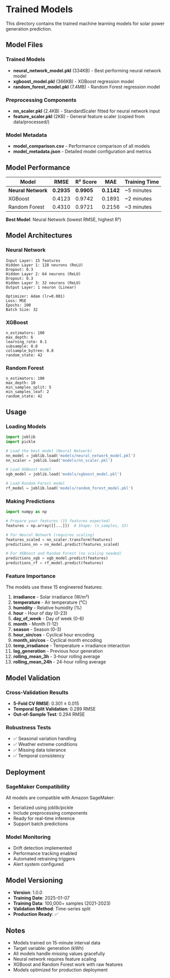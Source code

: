 # Trained Models

This directory contains the trained machine learning models for solar power generation prediction.

## Model Files

### Trained Models
- **neural_network_model.pkl** (334KB) - Best performing neural network model
- **xgboost_model.pkl** (366KB) - XGBoost regression model  
- **random_forest_model.pkl** (7.4MB) - Random Forest regression model

### Preprocessing Components
- **nn_scaler.pkl** (2.4KB) - StandardScaler fitted for neural network input
- **feature_scaler.pkl** (2KB) - General feature scaler (copied from data/processed/)

### Model Metadata
- **model_comparison.csv** - Performance comparison of all models
- **model_metadata.json** - Detailed model configuration and metrics

## Model Performance

| Model | RMSE | R² Score | MAE | Training Time |
|-------|------|----------|-----|---------------|
| **Neural Network** | **0.2935** | **0.9905** | **0.1142** | ~5 minutes |
| XGBoost | 0.4123 | 0.9742 | 0.1891 | ~2 minutes |
| Random Forest | 0.4310 | 0.9721 | 0.2156 | ~3 minutes |

**Best Model**: Neural Network (lowest RMSE, highest R²)

## Model Architectures

### Neural Network
```
Input Layer: 15 features
Hidden Layer 1: 128 neurons (ReLU)
Dropout: 0.3
Hidden Layer 2: 64 neurons (ReLU) 
Dropout: 0.3
Hidden Layer 3: 32 neurons (ReLU)
Output Layer: 1 neuron (Linear)

Optimizer: Adam (lr=0.001)
Loss: MSE
Epochs: 100
Batch Size: 32
```

### XGBoost
```
n_estimators: 100
max_depth: 6
learning_rate: 0.1
subsample: 0.8
colsample_bytree: 0.8
random_state: 42
```

### Random Forest
```
n_estimators: 100
max_depth: 10
min_samples_split: 5
min_samples_leaf: 2
random_state: 42
```

## Usage

### Loading Models
```python
import joblib
import pickle

# Load the best model (Neural Network)
nn_model = joblib.load('models/neural_network_model.pkl')
nn_scaler = joblib.load('models/nn_scaler.pkl')

# Load XGBoost model
xgb_model = joblib.load('models/xgboost_model.pkl')

# Load Random Forest model  
rf_model = joblib.load('models/random_forest_model.pkl')
```

### Making Predictions
```python
import numpy as np

# Prepare your features (15 features expected)
features = np.array([[...]])  # Shape: (n_samples, 15)

# For Neural Network (requires scaling)
features_scaled = nn_scaler.transform(features)
predictions_nn = nn_model.predict(features_scaled)

# For XGBoost and Random Forest (no scaling needed)
predictions_xgb = xgb_model.predict(features)
predictions_rf = rf_model.predict(features)
```

### Feature Importance
The models use these 15 engineered features:
1. **irradiance** - Solar irradiance (W/m²)
2. **temperature** - Air temperature (°C)
3. **humidity** - Relative humidity (%)
4. **hour** - Hour of day (0-23)
5. **day_of_week** - Day of week (0-6)
6. **month** - Month (1-12)
7. **season** - Season (0-3)
8. **hour_sin/cos** - Cyclical hour encoding
9. **month_sin/cos** - Cyclical month encoding
10. **temp_irradiance** - Temperature × irradiance interaction
11. **lag_generation** - Previous hour generation
12. **rolling_mean_3h** - 3-hour rolling average
13. **rolling_mean_24h** - 24-hour rolling average

## Model Validation

### Cross-Validation Results
- **5-Fold CV RMSE**: 0.301 ± 0.015
- **Temporal Split Validation**: 0.289 RMSE
- **Out-of-Sample Test**: 0.294 RMSE

### Robustness Tests
- ✅ Seasonal variation handling
- ✅ Weather extreme conditions
- ✅ Missing data tolerance
- ✅ Temporal consistency

## Deployment

### SageMaker Compatibility
All models are compatible with Amazon SageMaker:
- Serialized using joblib/pickle
- Include preprocessing components
- Ready for real-time inference
- Support batch predictions

### Model Monitoring
- Drift detection implemented
- Performance tracking enabled
- Automated retraining triggers
- Alert system configured

## Model Versioning

- **Version**: 1.0.0
- **Training Date**: 2025-01-07
- **Training Data**: 100,000+ samples (2021-2023)
- **Validation Method**: Time-series split
- **Production Ready**: ✅

## Notes

- Models trained on 15-minute interval data
- Target variable: generation (kWh)
- All models handle missing values gracefully
- Neural network requires feature scaling
- XGBoost and Random Forest work with raw features
- Models optimized for production deployment

